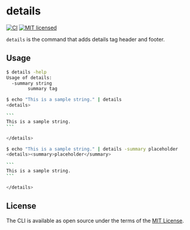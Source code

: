 # details

[![CI](https://github.com/thekuwayama/details/workflows/CI/badge.svg)](https://github.com/thekuwayama/details/actions?workflow=CI)
[![MIT licensed](https://img.shields.io/badge/license-MIT-brightgreen.svg)](https://raw.githubusercontent.com/thekuwayama/details/master/LICENSE.txt)

`details` is the command that adds details tag header and footer.


## Usage

```bash
$ details -help
Usage of details:
  -summary string
        summary tag
```

````bash
$ echo "This is a sample string." | details
<details>

```
This is a sample string.
```

</details>
````

````bash
$ echo "This is a sample string." | details -summary placeholder
<details><summary>placeholder</summary>

```
This is a sample string.
```

</details>
````


## License

The CLI is available as open source under the terms of the [MIT License](http://opensource.org/licenses/MIT).
